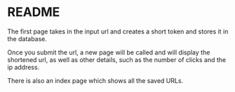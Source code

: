 # README

The first page takes in the input url and creates a short token and stores it in the database. 

Once you submit the url, a new page will be called and will display the shortened url, as well as other details, such as the number of clicks and the ip address. 

There is also an index page which shows all the saved URLs. 
